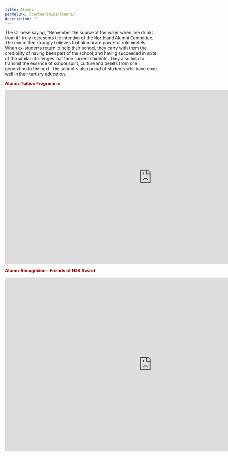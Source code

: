 ```yaml
---
title: Alumni
permalink: /partnerships/alumni/
description: ""
---
```

<p>The Chinese saying, &ldquo;Remember the source of the water when one drinks from it&rdquo;, truly represents the intention of the Northland Alumni Committee. The committee strongly believes that alumni are powerful role models. When ex-students return to help their school, they carry with them the credibility of having been part of the school, and having succeeded in spite of the similar challenges that face current students. They also help to transmit the essence of school spirit, culture and beliefs from one generation to the next. The school is also proud of students who have done well in their tertiary education.&nbsp;</p>
<p><strong><span style="color: #990000;">Alumni Tuition Programme&nbsp;</span></strong></p>
<iframe src="https://docs.google.com/presentation/d/e/2PACX-1vT1Cd7UWoFzffoHuME093Gxbvjx-egxXekjn14KhjfkccgsjotN7vb8WUnjiuo97xB6xe0gJvbBVZL4/embed?start=false&loop=false&delayms=10000" frameborder="0" width="960" height="569" allowfullscreen="true"></iframe>
<p><strong><span style="color: #990000;">Alumni Recognition - Friends of NSS Award</span></strong></p>
<iframe src="https://docs.google.com/presentation/d/e/2PACX-1vS_afTb8TLfcYY5ucWFRGID6A-sSCVA9ufntuYdALs7z5De4OW1RoKYAHzOY0fu-7Oo5v3ovcTepu2a/embed?start=false&loop=false&delayms=10000" frameborder="0" width="960" height="569" allowfullscreen="true"></iframe>